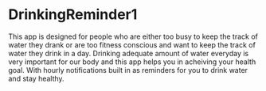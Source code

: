 # DrinkingReminder1
This app is designed for people who are either too busy to keep the track of water they drank or are too fitness conscious and want to keep the track of water they drink in a day.
Drinking adequate amount of water everyday is very important for our body and this app helps you in acheiving your health goal.
With hourly notifications built in as reminders for you to drink water and stay healthy.
